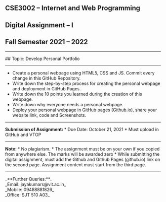 ## CSE3002 – Internet and Web Programming
## Digital Assignment – I
## Fall Semester 2021 – 2022
<hr>
## Topic: Develop Personal Portfolio
<hr>
<ul>
  <li> Create a personal webpage using HTML5, CSS and JS. Commit every change in this GitHub Repository.
  <li> Write down the step-by-step process for creating the personal webpage and deployment in GitHub Pages.
  <li> Write down the 10 points you learned during the creation of this webpage. 
  <li> Write down why everyone needs a personal webpage.
  <li> Deploy your personal webpage in GitHub pages (Github.io), share your website link, code and Screenshots.
  </ul>
<hr>
<b>Submission of Assignment: </b>
* Due Date: October 21, 2021
* Must upload in GitHub and VTOP 
<hr>
<b> Note: </b>
* No plagiarism.
* The assignment must be on your own if you copied from anywhere else. The marks will be awarded zero
* While submitting the digital assignment, must add the Github and Github Pages (github.io) link on the second page. Assignment content must start from the third page.
<hr>
_**Further Queries:**_ <br>
_Email: jayakumars@vit.ac.in_ <br>
_Mobile: 09488881826_ <br>
_Office: SJT 510 A03_
